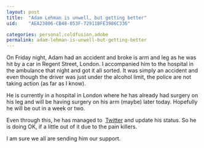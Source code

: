 ```yaml
---
layout: post
title:  "Adam Lehman is unwell, but getting better"
uid:	"AEA23806-CB48-053F-72911BFE3986C336"

categories: personal,coldfusion,adobe
permalink: adam-lehman-is-unwell-but-getting-better
---
```

<p>On Friday night, Adam had an accident and broke is arm and leg as he was hit by a car in Regent Street, London. I accompanied him to the hospital in the ambulance that night and got it all sorted. It was simply an accident and even though the driver was just under the alcohol limit, the police are not taking action (as far as I know).</p>
<p>He is currently in a hospital in London where he has already had surgery on his leg and will be having surgery on his arm (maybe) later today. Hopefully he will be out in a week or two.</p>
<p>Even through this, he has managed to  <a href="http://twitter.com/adrocknaphobia">Twitter</a> and update his status. So he is doing OK, if a little out of it due to the pain killers.</p>
<p>I am sure we all are sending him our support.</p>
